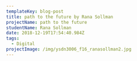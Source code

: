 ```yaml
---
templateKey: blog-post
title: path to the future by Rana Sollman
projectName: path to the future
studentName: Rana Sollman
date: 2018-12-19T17:54:40.984Z
tags:
  - Digital
projectImage: /img/ysdn3006_f16_ranasollman2.jpg
---
```


